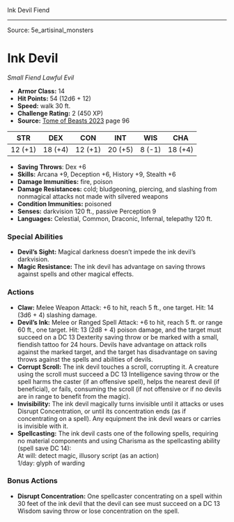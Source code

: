 <MonsterName/>Ink Devil</MonsterName>
<CreatureType/>Fiend</CreatureType>



---

Source: 5e_artisinal_monsters

# Ink Devil

*Small* *Fiend* *Lawful Evil*

- **Armor Class:** 14
- **Hit Points:** 54 (12d6 + 12)
- **Speed:** walk 30 ft.
- **Challenge Rating:** 2 (450 XP)
- **Source:** [Tome of Beasts 2023](https://koboldpress.com/kpstore/product/tome-of-beasts-1-2023-edition/) page 96

| STR | DEX | CON | INT | WIS | CHA |
| --- | --- | --- | --- | --- | --- |
| 12 (+1) | 18 (+4) | 12 (+1) | 20 (+5) | 8 (-1) | 18 (+4) |

- **Saving Throws**: Dex +6
- **Skills:** Arcana +9, Deception +6, History +9, Stealth +6
- **Damage Immunities:** fire, poison
- **Damage Resistances:** cold; bludgeoning, piercing, and slashing from nonmagical attacks not made with silvered weapons
- **Condition Immunities:** poisoned
- **Senses:** darkvision 120 ft., passive Perception 9
- **Languages:** Celestial, Common, Draconic, Infernal, telepathy 120 ft.

### Special Abilities

- **Devil’s Sight:** Magical darkness doesn’t impede the ink devil’s darkvision.
- **Magic Resistance:** The ink devil has advantage on saving throws against spells and other magical effects.

### Actions

- **Claw:** Melee Weapon Attack: +6 to hit, reach 5 ft., one target. Hit: 14 (3d6 + 4) slashing damage.
- **Devil’s Ink:** Melee or Ranged Spell Attack: +6 to hit, reach 5 ft. or range 60 ft., one target. Hit: 13 (2d8 + 4) poison damage, and the target must succeed on a DC 13 Dexterity saving throw or be marked with a small, fiendish tattoo for 24 hours. Devils have advantage on attack rolls against the marked target, and the target has disadvantage on saving throws against the spells and abilities of devils.
- **Corrupt Scroll:** The ink devil touches a scroll, corrupting it. A creature using the scroll must succeed a DC 13 Intelligence saving throw or the spell harms the caster (if an offensive spell), helps the nearest devil (if beneficial), or fails, consuming the scroll (if not offensive or if no devils are in range to benefit from the magic).
- **Invisibility:** The ink devil magically turns invisible until it attacks or uses Disrupt Concentration, or until its concentration ends (as if concentrating on a spell). Any equipment the ink devil wears or carries is invisible with it.
- **Spellcasting:** The ink devil casts one of the following spells, requiring no material components and using Charisma as the spellcasting ability (spell save DC 14):<br>At will: detect magic, illusory script (as an action)<br>1/day: glyph of warding

### Bonus Actions

- **Disrupt Concentration:** One spellcaster concentrating on a spell within 30 feet of the ink devil that the devil can see must succeed on a DC 13 Wisdom saving throw or lose concentration on the spell.


